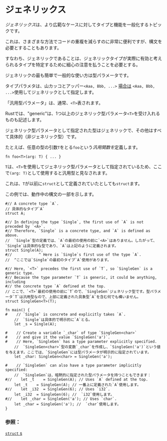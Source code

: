 # <!--Generics--> ジェネリックス

<!--*Generics* is the topic of generalizing types and functionalities to broader cases.-->
*ジェネリックス*は、より広範なケースに対してタイプと機能を一般化するトピックです。
<!--This is extremely useful for reducing code duplication in many ways, but can call for rather involving syntax.-->
これは、さまざまな方法でコードの重複を減らすのに非常に便利ですが、構文を必要とすることもあります。
<!--Namely, being generic requires taking great care to specify over which types a generic type is actually considered valid.-->
すなわち、ジェネリックであることは、ジェネリックタイプが実際に有効と考えられるタイプを特定するために細心の注意を払うことを必要とする。
<!--The simplest and most common use of generics is for type parameters.-->
ジェネリックの最も簡単で一般的な使い方は型パラメータです。

<!--A type parameter is specified as generic by the use of angle brackets and upper [camel case][camelcase]: `<Aaa, Bbb, ...>`.-->
タイプパラメタは、山カッコとアッパー`<Aaa, Bbb, ...>` [場合は][camelcase] `<Aaa, Bbb, ...>`使用してジェネリックとして指定します。
<!--"Generic type parameters"are typically represented as `<T>`.-->
「汎用型パラメータ」は、通常、`<T>`表されます。
<!--In Rust, "generic"also describes anything that accepts one or more generic type parameters `<T>`.-->
Rustでは、"generic"は、1つ以上のジェネリック型パラメータ`<T>`を受け入れるものも記述します。
<!--Any type specified as a generic type parameter is generic, and everything else is concrete (non-generic).-->
ジェネリック型パラメータとして指定された型はジェネリックで、その他はすべて具体的（非ジェネリック型）です。

<!--For example, defining a *generic function* named `foo` that takes an argument `T` of any type:-->
たとえば、任意の型の引数`T`をとる`foo`という*汎用関数を*定義します。

```rust,ignore
fn foo<T>(arg: T) { ... }
```

<!--Because `T` has been specified as a generic type parameter using `<T>`, it is considered generic when used here as `(arg: T)`.-->
`T`は、`<T>`を使用してジェネリック型パラメータとして指定されているため、ここで`(arg: T)`として使用すると汎用型と見なされます。
<!--This is the case even if `T` has previously been defined as a `struct`.-->
これは、`T`が以前に`struct`として定義されていたとしても`struct`ます。

<!--This example shows some of the syntax in action:-->
この例では、動作中の構文の一部を示します。

```rust,editable
#// A concrete type `A`.
// 具体的なタイプ`A`
struct A;

#// In defining the type `Single`, the first use of `A` is not preceded by `<A>`.
#// Therefore, `Single` is a concrete type, and `A` is defined as above.
//  `Single`型の定義では、`A`の最初の使用の前に`<A>`はありません。したがって、`Single`は具体的な型であり、`A`は上記のように定義されます。
struct Single(A);
#//            ^ Here is `Single`s first use of the type `A`.
//  ^ここでは`Single`の最初のタイプ`A`使用があります。

#// Here, `<T>` precedes the first use of `T`, so `SingleGen` is a generic type.
#// Because the type parameter `T` is generic, it could be anything, including
#// the concrete type `A` defined at the top.
// ここで、`<T>`最初の使用の前に`T`ので、`SingleGen`ジェネリック型です。型パラメータ`T`は汎用型なので、上部に定義された具象型`A`を含む何でも構いません。
struct SingleGen<T>(T);

fn main() {
#    // `Single` is concrete and explicitly takes `A`.
    //  `Single`は具体的で明示的に`A`とる。
    let _s = Single(A);
    
#    // Create a variable `_char` of type `SingleGen<char>`
#    // and give it the value `SingleGen('a')`.
#    // Here, `SingleGen` has a type parameter explicitly specified.
    //  `SingleGen<char>`型の変数`_char`を作成し、`SingleGen('a')`という値を与えます。ここでは、`SingleGen`には型パラメータが明示的に指定されています。
    let _char: SingleGen<char> = SingleGen('a');

#    // `SingleGen` can also have a type parameter implicitly specified:
    //  `SingleGen`は、暗黙的に指定された型パラメータを持つこともできます：
#//    let _t    = SingleGen(A); // Uses `A` defined at the top.
    let _t    = SingleGen(A); // 一番上に定義された`A`使用します。
#//    let _i32  = SingleGen(6); // Uses `i32`.
    let _i32  = SingleGen(6); //  `i32`使用します。
#//    let _char = SingleGen('a'); // Uses `char`.
    let _char = SingleGen('a'); //  `char`使用します。
}
```

### <!--See also:--> 参照：

[`struct` s][structs]
<!--[structs]: custom_types/structs.html
 [camelcase]: https://en.wikipedia.org/wiki/CamelCase
-->
[structs]: custom_types/structs.html
 [camelcase]: https://en.wikipedia.org/wiki/CamelCase

